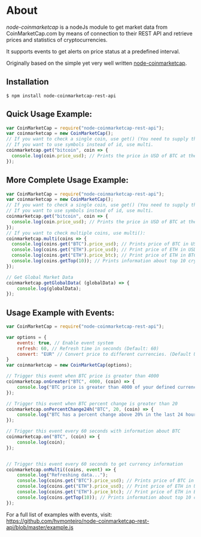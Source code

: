 # About

*node-coinmarketcap* is a nodeJs module to get market data from CoinMarketCap.com by means of connection to their REST API and retrieve prices and statistics of cryptocurrencies.

It supports events to get alerts on price status at a predefined interval.

Originally based on the simple yet very well written [node-coinmarketcap](https://github.com/Aex12/node-coinmarketcap).

## Installation

```console
$ npm install node-coinmarketcap-rest-api
```

## Quick Usage Example:
```js
var CoinMarketCap = require("node-coinmarketcap-rest-api");
var coinmarketcap = new CoinMarketCap();
// If you want to check a single coin, use get() (You need to supply the coinmarketcap id of the cryptocurrency, not the symbol)
// If you want to use symbols instead of id, use multi.
coinmarketcap.get("bitcoin", coin => {
  console.log(coin.price_usd); // Prints the price in USD of BTC at the moment.
});
```

## More Complete Usage Example:
```js
var CoinMarketCap = require("node-coinmarketcap-rest-api");
var coinmarketcap = new CoinMarketCap();
// If you want to check a single coin, use get() (You need to supply the coinmarketcap id of the cryptocurrency, not the symbol)
// If you want to use symbols instead of id, use multi.
coinmarketcap.get("bitcoin", coin => {
  console.log(coin.price_usd); // Prints the price in USD of BTC at the moment.
});
// If you want to check multiple coins, use multi():
coinmarketcap.multi(coins => {
  console.log(coins.get("BTC").price_usd); // Prints price of BTC in USD
  console.log(coins.get("ETH").price_usd); // Print price of ETH in USD
  console.log(coins.get("ETH").price_btc); // Print price of ETH in BTC
  console.log(coins.getTop(10)); // Prints information about top 10 cryptocurrencies
});

// Get Global Market Data
coinmarketcap.getGlobalData( (globalData) => {
    console.log(globalData);
});
```

## Usage Example with Events:

```js
var CoinMarketCap = require("node-coinmarketcap-rest-api");

var options = {
	events: true, // Enable event system
	refresh: 60, // Refresh time in seconds (Default: 60)
	convert: "EUR" // Convert price to different currencies. (Default USD)
}
var coinmarketcap = new CoinMarketCap(options);

// Trigger this event when BTC price is greater than 4000
coinmarketcap.onGreater("BTC", 4000, (coin) => {
	console.log("BTC price is greater than 4000 of your defined currency");
});

// Trigger this event when BTC percent change is greater than 20
coinmarketcap.onPercentChange24h("BTC", 20, (coin) => {
	console.log("BTC has a percent change above 20% in the last 24 hours");
});

// Trigger this event every 60 seconds with information about BTC
coinmarketcap.on("BTC", (coin) => {
	console.log(coin);
});


// Trigger this event every 60 seconds to get currency information
coinmarketcap.onMulti((coins, event) => {
	console.log("Refreshing data...");
    console.log(coins.get("BTC").price_usd); // Prints price of BTC in USD
    console.log(coins.get("ETH").price_usd); // Print price of ETH in USD
    console.log(coins.get("ETH").price_btc); // Print price of ETH in BTC
    console.log(coins.getTop(10)); // Prints information about top 10 cryptocurrencies
});

```
For a full list of examples with events, visit: https://github.com/hvmonteiro/node-coinmarketcap-rest-api/blob/master/example.js
